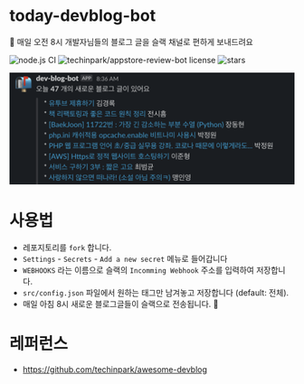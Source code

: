 # today-devblog-bot
📨 매일 오전 8시 개발자님들의 블로그 글을 슬랙 채널로 편하게 보내드려요

![node.js CI](https://github.com/techinpark/today-devblog-bot/workflows/node.js%20CI/badge.svg?branch=develop)
![techinpark/appstore-review-bot license](https://img.shields.io/github/license/techinpark/today-devblog-bot?color=blue)
![stars](https://img.shields.io/github/stars/techinpark/today-devblog-bot?color=yellow&style=social)

<img src="./.github/images/screenshot.png">

# 사용법
- 레포지토리를 `fork` 합니다.
- `Settings` - `Secrets` - `Add a new secret` 메뉴로 들어갑니다
- `WEBHOOKS` 라는 이름으로 슬랙의 `Incomming Webhook` 주소를 입력하여 저장합니다.
- `src/config.json` 파일에서 원하는 태그만 남겨놓고 저장합니다 (default: 전체).
- 매일 아침 8시 새로운 블로그글들이 슬랙으로 전송됩니다. 🎉


# 레퍼런스
- https://github.com/techinpark/awesome-devblog 
